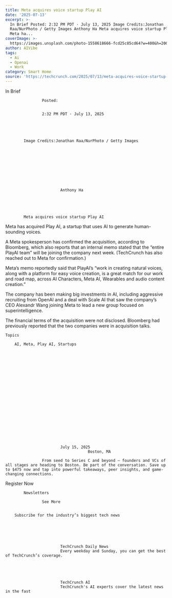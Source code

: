 ```yaml
---
title: Meta acquires voice startup Play AI
date: '2025-07-13'
excerpt: >-
  In Brief Posted: 2:32 PM PDT · July 13, 2025 Image Credits:Jonathan
  Raa/NurPhoto / Getty Images Anthony Ha Meta acquires voice startup Play AI
  Meta ha...
coverImage: >-
  https://images.unsplash.com/photo-1558618666-fcd25c85cd64?w=400&h=200&fit=crop&auto=format
author: AIVibe
tags:
  - Ai
  - Openai
  - Work
category: Smart Home
source: 'https://techcrunch.com/2025/07/13/meta-acquires-voice-startup-play-ai/'
---
```

In Brief

				
				
					Posted:
					

					2:32 PM PDT · July 13, 2025
				
				
			
			

			Image Credits:Jonathan Raa/NurPhoto / Getty Images

			

	
		
							
											
									
					
		
							Anthony Ha
					
	



			Meta acquires voice startup Play AI

			
Meta has acquired Play AI, a startup that uses AI to generate human-sounding voices.

A Meta spokesperson has confirmed the acquisition, according to Bloomberg, which also reports that an internal memo stated that the “entire PlayAI team” will be joining the company next week. (TechCrunch has also reached out to Meta for confirmation.)


	
	




	
	



Meta’s memo reportedly said that PlayAI’s “work in creating natural voices, along with a platform for easy voice creation, is a great match for our work and road map, across AI Characters, Meta AI, Wearables and audio content creation.”

The company has been making big investments in AI, including aggressive recruiting from OpenAI and a deal with Scale AI that saw the company’s CEO Alexandr Wang joining Meta to lead a new group focused on superintelligence.

The financial terms of the acquisition were not disclosed. Bloomberg had previously reported that the two companies were in acquisition talks.


			
	Topics
	
		AI, Meta, Play AI, Startups	


		
		

		
		
			



	
	






	
					
				
							July 15, 2025
										Boston, MA
					
					From seed to Series C and beyond — founders and VCs of all stages are heading to Boston. Be part of the conversation. Save up to $475 now and tap into powerful takeaways, peer insights, and game-changing connections.
				


Register Now


	



		
		
	
	

	
	

		
	
		
			Newsletters
							
					See More
				
					
		Subscribe for the industry’s biggest tech news
	
	
		
			
									
						
							TechCrunch Daily News
							Every weekday and Sunday, you can get the best of TechCrunch’s coverage.
							
						
					
									
						
							TechCrunch AI
							TechCrunch's AI experts cover the latest news in the fast
